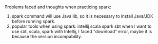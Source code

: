 Problems faced and thoughts when practicing spark:
1. spark command will use Java lib, so it is necessary to install Java/JDK before running spark.
2. popular tools when using spark: intellij scala spark sbt
when I want to use sbt, scala, spark with Intellij, I faced "download" error, maybe it is because the version incompability.

